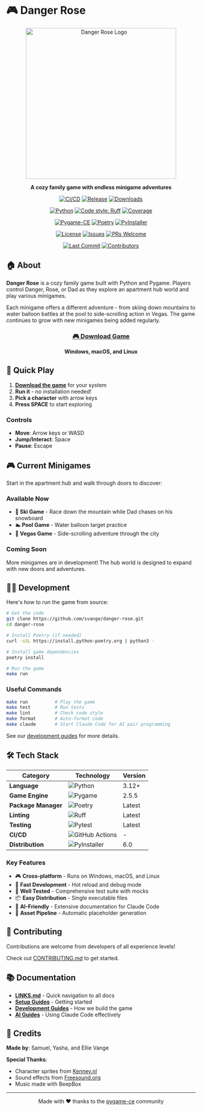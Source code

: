# 🎮 Danger Rose

<div align="center">
  <img src="docs/images/logo-placeholder.png" alt="Danger Rose Logo" width="400">

  **A cozy family game with endless minigame adventures**

  <!-- Build & Release -->
  [![CI/CD](https://github.com/svange/danger-rose/workflows/CI/CD%20Pipeline/badge.svg)](https://github.com/svange/danger-rose/actions)
  [![Release](https://img.shields.io/github/v/release/svange/danger-rose?include_prereleases)](https://github.com/svange/danger-rose/releases)
  [![Downloads](https://img.shields.io/github/downloads/svange/danger-rose/total)](https://github.com/svange/danger-rose/releases)
  
  <!-- Code Quality -->
  [![Python](https://img.shields.io/badge/Python-3.12%2B-blue.svg)](https://www.python.org/downloads/)
  [![Code style: Ruff](https://img.shields.io/endpoint?url=https://raw.githubusercontent.com/astral-sh/ruff/main/assets/badge/v2.json)](https://github.com/astral-sh/ruff)
  [![Coverage](https://img.shields.io/badge/coverage-55%25-yellow.svg)](https://github.com/svange/danger-rose)
  
  <!-- Tech Stack -->
  [![Pygame-CE](https://img.shields.io/badge/Pygame--CE-2.5.5-green.svg)](https://pyga.me/)
  [![Poetry](https://img.shields.io/endpoint?url=https://python-poetry.org/badge/v0.json)](https://python-poetry.org/)
  [![PyInstaller](https://img.shields.io/badge/PyInstaller-6.0-orange.svg)](https://www.pyinstaller.org/)
  
  <!-- Project Info -->
  [![License](https://img.shields.io/github/license/svange/danger-rose)](LICENSE)
  [![Issues](https://img.shields.io/github/issues/svange/danger-rose)](https://github.com/svange/danger-rose/issues)
  [![PRs Welcome](https://img.shields.io/badge/PRs-welcome-brightgreen.svg)](guides/setup/contributing.md)
  
  <!-- Activity -->
  [![Last Commit](https://img.shields.io/github/last-commit/svange/danger-rose)](https://github.com/svange/danger-rose/commits/main)
  [![Contributors](https://img.shields.io/github/contributors/svange/danger-rose)](https://github.com/svange/danger-rose/graphs/contributors)
</div>

## 🏠 About

**Danger Rose** is a cozy family game built with Python and Pygame. Players control Danger, Rose, or Dad as they explore an apartment hub world and play various minigames.

Each minigame offers a different adventure - from skiing down mountains to water balloon battles at the pool to side-scrolling action in Vegas. The game continues to grow with new minigames being added regularly.

<div align="center">
  <h3>
    <a href="https://github.com/svange/danger-rose/releases/latest">
      🎮 Download Game
    </a>
  </h3>
  <p>
    <strong>Windows, macOS, and Linux</strong>
  </p>
</div>

## 🎯 Quick Play

1. **[Download the game](https://github.com/svange/danger-rose/releases)** for your system
2. **Run it** - no installation needed!
3. **Pick a character** with arrow keys
4. **Press SPACE** to start exploring

### Controls
- **Move**: Arrow keys or WASD
- **Jump/Interact**: Space
- **Pause**: Escape

## 🎮 Current Minigames

Start in the apartment hub and walk through doors to discover:

### Available Now
- **🎿 Ski Game** - Race down the mountain while Dad chases on his snowboard
- **🏊 Pool Game** - Water balloon target practice 
- **🎰 Vegas Game** - Side-scrolling adventure through the city

### Coming Soon
More minigames are in development! The hub world is designed to expand with new doors and adventures.

## 👨‍💻 Development

Here's how to run the game from source:

```bash
# Get the code
git clone https://github.com/svange/danger-rose.git
cd danger-rose

# Install Poetry (if needed)
curl -sSL https://install.python-poetry.org | python3 -

# Install game dependencies
poetry install

# Run the game
make run
```

### Useful Commands

```bash
make run          # Play the game
make test         # Run tests
make lint         # Check code style
make format       # Auto-format code
make claude       # Start Claude Code for AI pair programming
```

See our [development guides](./guides/) for more details.

## 🛠️ Tech Stack

<div align="center">

| Category | Technology | Version |
|----------|------------|---------|
| **Language** | ![Python](https://img.shields.io/badge/Python-3776AB?style=for-the-badge&logo=python&logoColor=white) | 3.12+ |
| **Game Engine** | ![Pygame](https://img.shields.io/badge/Pygame--CE-00AA00?style=for-the-badge&logo=python&logoColor=white) | 2.5.5 |
| **Package Manager** | ![Poetry](https://img.shields.io/badge/Poetry-60A5FA?style=for-the-badge&logo=poetry&logoColor=white) | Latest |
| **Linting** | ![Ruff](https://img.shields.io/badge/Ruff-FCC21B?style=for-the-badge&logo=ruff&logoColor=black) | Latest |
| **Testing** | ![Pytest](https://img.shields.io/badge/Pytest-0A9EDC?style=for-the-badge&logo=pytest&logoColor=white) | Latest |
| **CI/CD** | ![GitHub Actions](https://img.shields.io/badge/GitHub_Actions-2088FF?style=for-the-badge&logo=github-actions&logoColor=white) | - |
| **Distribution** | ![PyInstaller](https://img.shields.io/badge/PyInstaller-FF6600?style=for-the-badge&logo=python&logoColor=white) | 6.0 |

</div>

### Key Features
- 🎮 **Cross-platform** - Runs on Windows, macOS, and Linux
- 🚀 **Fast Development** - Hot reload and debug mode
- 🧪 **Well Tested** - Comprehensive test suite with mocks
- 📦 **Easy Distribution** - Single executable files
- 🤖 **AI-Friendly** - Extensive documentation for Claude Code
- 🎨 **Asset Pipeline** - Automatic placeholder generation

## 🤝 Contributing

Contributions are welcome from developers of all experience levels!

Check out [CONTRIBUTING.md](guides/setup/contributing.md) to get started.

## 📚 Documentation

- **[LINKS.md](./LINKS.md)** - Quick navigation to all docs
- **[Setup Guides](./guides/setup/)** - Getting started
- **[Development Guides](./guides/development/)** - How we build the game
- **[AI Guides](./guides/ai/)** - Using Claude Code effectively

## 👥 Credits

**Made by**: Samuel, Yasha, and Ellie Vange

**Special Thanks**:
- Character sprites from [Kenney.nl](https://kenney.nl)
- Sound effects from [Freesound.org](https://freesound.org)
- Music made with BeepBox

---

<div align="center">
  Made with ❤️ thanks to the <a href="https://pyga.me/">pygame-ce</a> community
</div>